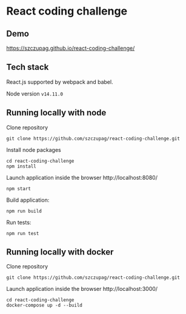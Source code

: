 # React coding challenge

## Demo
https://szczupag.github.io/react-coding-challenge/

## Tech stack
React.js supported by webpack and babel.

Node version `v14.11.0`

## Running locally with node
Clone repository
```
git clone https://github.com/szczupag/react-coding-challenge.git
```
Install node packages
```
cd react-coding-challenge
npm install
```
Launch application inside the browser http://localhost:8080/
```
npm start
```
Build application:
```
npm run build
```
Run tests:
```
npm run test
```

## Running locally with docker
Clone repository
```
git clone https://github.com/szczupag/react-coding-challenge.git
```
Launch application inside the browser http://localhost:3000/
```
cd react-coding-challenge
docker-compose up -d --build
```
